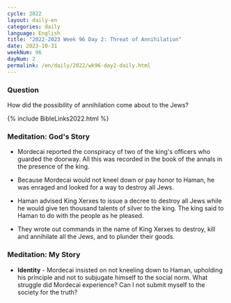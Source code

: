 ```yaml
---
cycle: 2022
layout: daily-en
categories: daily
language: English
title: "2022-2023 Week 96 Day 2: Threat of Annihilation"
date: 2023-10-31
weekNum: 96
dayNum: 2
permalink: /en/daily/2022/wk96-day2-daily.html
---
```


### Question     
How did the possibility of annihilation come about to the Jews?


{% include BibleLinks2022.html %}

### Meditation: God's Story   
+ Mordecai reported the conspiracy of two of the king's officers who guarded the doorway. All this was recorded in the book of the annals in the presence of the king. 

+ Because Mordecai would not kneel down or pay honor to Haman, he was enraged and looked for a way to destroy all Jews. 

+ Haman advised King Xerxes to issue a decree to destroy all Jews while he would give ten thousand talents of silver to the king. The king said to Haman to do with the people as he pleased. 

+ They wrote out commands in the name of King Xerxes to destroy, kill and annihilate all the Jews, and to plunder their goods. 

### Meditation: My Story   
+ **Identity** - Mordecai insisted on not kneeling down to Haman, upholding his principle and not to subjugate himself to the social norm. What struggle did Mordecai experience? Can I not submit myself to the society for the truth?  
